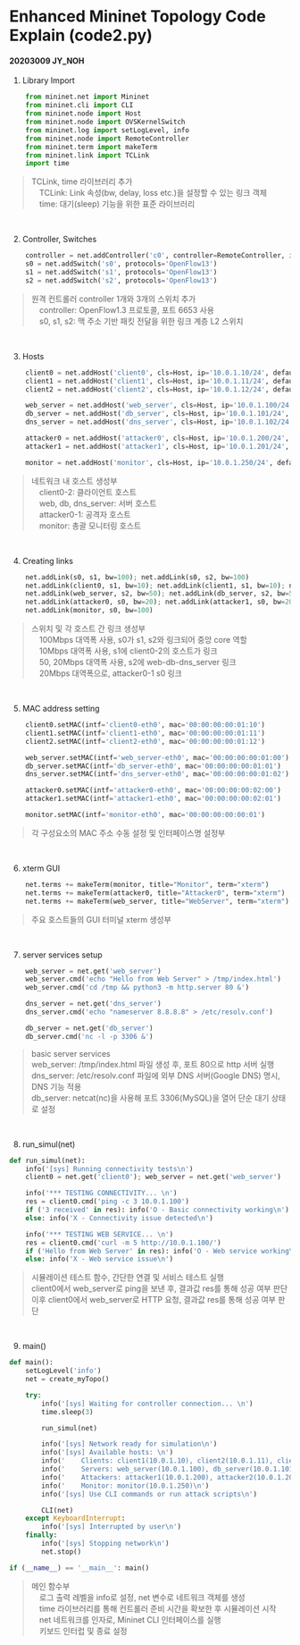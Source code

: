 # Enhanced Mininet Topology Code Explain (code2.py)
#### 20203009 JY_NOH

1. Library Import
```python
    from mininet.net import Mininet
    from mininet.cli import CLI
    from mininet.node import Host
    from mininet.node import OVSKernelSwitch
    from mininet.log import setLogLevel, info
    from mininet.node import RemoteController
    from mininet.term import makeTerm
    from mininet.link import TCLink
    import time
```
> TCLink, time 라이브러리 추가<br>
&emsp;TCLink: Link 속성(bw, delay, loss etc.)을 설정할 수 있는 링크 객체<br>
&emsp;time: 대기(sleep) 기능을 위한 표준 라이브러리<br>
<br>

2. Controller, Switches
```python
    controller = net.addController('c0', controller=RemoteController, ip='127.0.0.1', port=6653, protocols='OpenFlow13')
    s0 = net.addSwitch('s0', protocols='OpenFlow13')
    s1 = net.addSwitch('s1', protocols='OpenFlow13')
    s2 = net.addSwitch('s2', protocols='OpenFlow13')
```
> 원격 컨트롤러 controller 1개와 3개의 스위치 추가<br>
&emsp;controller: OpenFlow1.3 프로토콜, 포트 6653 사용<br>
&emsp;s0, s1, s2: 맥 주소 기반 패킷 전달을 위한 링크 계층 L2 스위치<br>
<br>

3. Hosts
```python
    client0 = net.addHost('client0', cls=Host, ip='10.0.1.10/24', defaultRoute=None)
    client1 = net.addHost('client1', cls=Host, ip='10.0.1.11/24', defaultRoute=None)
    client2 = net.addHost('client2', cls=Host, ip='10.0.1.12/24', defaultRoute=None)

    web_server = net.addHost('web_server', cls=Host, ip='10.0.1.100/24', defaultRoute=None)
    db_server = net.addHost('db_server', cls=Host, ip='10.0.1.101/24', defaultRoute=None)
    dns_server = net.addHost('dns_server', cls=Host, ip='10.0.1.102/24', defaultRoute=None)

    attacker0 = net.addHost('attacker0', cls=Host, ip='10.0.1.200/24', defaultRoute=None)
    attacker1 = net.addHost('attacker1', cls=Host, ip='10.0.1.201/24', defaultRoute=None)

    monitor = net.addHost('monitor', cls=Host, ip='10.0.1.250/24', defaultRoute=None)
```
> 네트워크 내 호스트 생성부<br>
&emsp;client0-2: 클라이언트 호스트<br>
&emsp;web, db, dns_server: 서버 호스트<br>
&emsp;attacker0-1: 공격자 호스트<br>
&emsp;monitor: 총괄 모니터링 호스트<br>
<br>

4. Creating links
```python
    net.addLink(s0, s1, bw=100); net.addLink(s0, s2, bw=100)
    net.addLink(client0, s1, bw=10); net.addLink(client1, s1, bw=10); net.addLink(client2, s1, bw=10)
    net.addLink(web_server, s2, bw=50); net.addLink(db_server, s2, bw=50); net.addLink(dns_server, s2, bw=20)
    net.addLink(attacker0, s0, bw=20); net.addLink(attacker1, s0, bw=20)
    net.addLink(monitor, s0, bw=100)
```
> 스위치 및 각 호스트 간 링크 생성부<br>
&emsp;100Mbps 대역폭 사용, s0가 s1, s2와 링크되어 중앙 core 역할<br>
&emsp;10Mbps 대역폭 사용, s1에 client0-2의 호스트가 링크<br>
&emsp;50, 20Mbps 대역폭 사용, s2에 web-db-dns_server 링크<br>
&emsp;20Mbps 대역폭으로, attacker0-1 s0 링크<br>
<br>

5. MAC address setting
```python
    client0.setMAC(intf='client0-eth0', mac='00:00:00:00:01:10')
    client1.setMAC(intf='client1-eth0', mac='00:00:00:00:01:11')
    client2.setMAC(intf='client2-eth0', mac='00:00:00:00:01:12')

    web_server.setMAC(intf='web_server-eth0', mac='00:00:00:00:01:00')
    db_server.setMAC(intf='db_server-eth0', mac='00:00:00:00:01:01')
    dns_server.setMAC(intf='dns_server-eth0', mac='00:00:00:00:01:02')

    attacker0.setMAC(intf='attacker0-eth0', mac='00:00:00:00:02:00')
    attacker1.setMAC(intf='attacker1-eth0', mac='00:00:00:00:02:01')

    monitor.setMAC(intf='monitor-eth0', mac='00:00:00:00:00:01')
```
> 각 구성요소의 MAC 주소 수동 설정 및 인터페이스명 설정부<br>
<br>

6. xterm GUI
```python
    net.terms += makeTerm(monitor, title="Monitor", term="xterm")
    net.terms += makeTerm(attacker0, title="Attacker0", term="xterm")
    net.terms += makeTerm(web_server, title="WebServer", term="xterm")
```
> 주요 호스트들의 GUI 터미널 xterm 생성부<br>
<br>

7. server services setup
```python
    web_server = net.get('web_server')
    web_server.cmd('echo "Hello from Web Server" > /tmp/index.html')
    web_server.cmd('cd /tmp && python3 -m http.server 80 &')

    dns_server = net.get('dns_server')
    dns_server.cmd('echo "nameserver 8.8.8.8" > /etc/resolv.conf')

    db_server = net.get('db_server')
    db_server.cmd('nc -l -p 3306 &')
``` 
> basic server services<br>
web_server: /tmp/index.html 파일 생성 후, 포트 80으로 http 서버 실행<br>
dns_server: /etc/resolv.conf 파일에 외부 DNS 서버(Google DNS) 명시, DNS 기능 적용<br>
db_server: netcat(nc)을 사용해 포트 3306(MySQL)을 열어 단순 대기 상태로 설정<br>
<br>

8. run_simul(net)
```python
def run_simul(net):
    info('[sys] Running connectivity tests\n')
    client0 = net.get('client0'); web_server = net.get('web_server')

    info('*** TESTING CONNECTIVITY... \n')
    res = client0.cmd('ping -c 3 10.0.1.100')
    if ('3 received' in res): info('O - Basic connectivity working\n')
    else: info('X - Connectivity issue detected\n')

    info('*** TESTING WEB SERVICE... \n')
    res = client0.cmd('curl -m 5 http://10.0.1.100/')
    if ('Hello from Web Server' in res): info('O - Web service working\n')
    else: info('X - Web service issue\n')
```
> 시뮬레이션 테스트 함수, 간단한 연결 및 서비스 테스트 실행<br>
client0에서 web_server로 ping을 보낸 후, 결과값 res를 통해 성공 여부 판단<br>
이후 client0에서 web_server로 HTTP 요청, 결과값 res를 통해 성공 여부 판단<br>
<br>

9. main()
```python
def main():
    setLogLevel('info')
    net = create_myTopo()

    try:
        info('[sys] Waiting for controller connection... \n')
        time.sleep(3)

        run_simul(net)

        info('[sys] Network ready for simulation\n')
        info('[sys] Available hosts: \n')
        info('    Clients: client1(10.0.1.10), client2(10.0.1.11), client3(10.0.1.12)\n')
        info('    Servers: web_server(10.0.1.100), db_server(10.0.1.101), dns_server(10.0.1.102)\n')
        info('    Attackers: attacker1(10.0.1.200), attacker2(10.0.1.201)\n')
        info('    Monitor: monitor(10.0.1.250)\n')
        info('[sys] Use CLI commands or run attack scripts\n')

        CLI(net)
    except KeyboardInterrupt:
        info('[sys] Interrupted by user\n')
    finally:
        info('[sys] Stopping network\n')
        net.stop()

if (__name__) == '__main__': main()
```
> 메인 함수부<br>
&emsp;로그 출력 레벨을 info로 설정, net 변수로 네트워크 객체를 생성<br>
&emsp;time 라이브러리를 통해 컨트롤러 준비 시간을 확보한 후 시뮬레이션 시작<br>
&emsp;net 네트워크를 인자로, Mininet CLI 인터페이스를 실행<br>
&emsp;키보드 인터럽 및 종료 설정<br>
<br>

